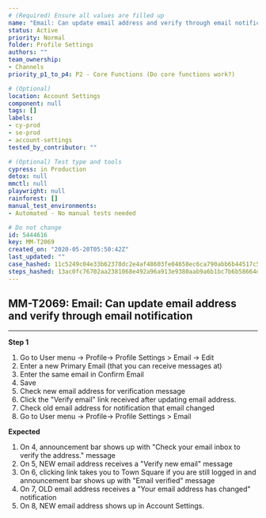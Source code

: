 ```yaml
---
# (Required) Ensure all values are filled up
name: "Email: Can update email address and verify through email notification"
status: Active
priority: Normal
folder: Profile Settings
authors: ""
team_ownership: 
- Channels
priority_p1_to_p4: P2 - Core Functions (Do core functions work?)

# (Optional)
location: Account Settings
component: null
tags: []
labels: 
- cy-prod
- se-prod
- account-settings
tested_by_contributor: ""

# (Optional) Test type and tools
cypress: in Production
detox: null
mmctl: null
playwright: null
rainforest: []
manual_test_environments: 
- Automated - No manual tests needed

# Do not change
id: 5444616
key: MM-T2069
created_on: "2020-05-20T05:50:42Z"
last_updated: ""
case_hashed: 11c5249c04e33b62378dc2e4af48603fe04658ec6ca790abb6b44517c5daa50706f47a5c3a368c8d2bc0d8f4c2584e63
steps_hashed: 13ac0fc76702aa2381068e492a96a913e9380aab9a6b1bc7b6b58664d272ca04819a526387aad2d71798cf5a7127ede5
---
```


<!-- (Auto-generated) Based on frontmatter's "key" and "name" -->

## MM-T2069: Email: Can update email address and verify through email notification

---

**Step 1**

1. Go to User menu -> Profile-> Profile Settings > Email -> Edit
2. Enter a new Primary Email (that you can receive messages at)
3. Enter the same email in Confirm Email
4. Save
5. Check new email address for verification message
6. Click the "Verify email" link received after updating email address.
7. Check old email address for notification that email changed
8. Go to User menu -> Profile-> Profile Settings > Email

**Expected**

1. On 4, announcement bar shows up with "Check your email inbox to verify the address." message
2. On 5, NEW email address receives a "Verify new email" message
3. On 6, clicking link takes you to Town Square if you are still logged in and announcement bar shows up with "Email verified" message
4. On 7, OLD email address receives a "Your email address has changed" notification
5. On 8, NEW email address shows up in Account Settings.
